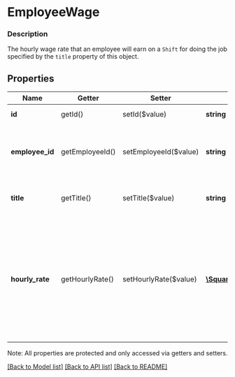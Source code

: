 # EmployeeWage

### Description

The hourly wage rate that an employee will earn on a `Shift` for doing the job specified by the `title` property of this object.

## Properties
Name | Getter | Setter | Type | Description | Notes
------------ | ------------- | ------------- | ------------- | ------------- | -------------
**id** | getId() | setId($value) | **string** | UUID for this object. | [optional] 
**employee_id** | getEmployeeId() | setEmployeeId($value) | **string** | The &#x60;Employee&#x60; that this wage is assigned to. | 
**title** | getTitle() | setTitle($value) | **string** | The job title that this wage relates to. | [optional] 
**hourly_rate** | getHourlyRate() | setHourlyRate($value) | [**\SquareConnect\Model\Money**](Money.md) | Can be a custom-set hourly wage or the calculated effective hourly wage based on annual wage and hours worked per week. | [optional] 

Note: All properties are protected and only accessed via getters and setters.

[[Back to Model list]](../../README.md#documentation-for-models) [[Back to API list]](../../README.md#documentation-for-api-endpoints) [[Back to README]](../../README.md)

